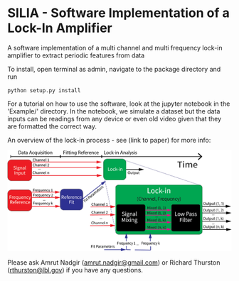 # SILIA - Software Implementation of a Lock-In Amplifier

A software implementation of a multi channel and multi frequency lock-in amplifier to extract periodic features from data

To install, open terminal as admin, navigate to the package directory and run 
~~~ 
python setup.py install
~~~

For a tutorial on how to use the software, look at the jupyter notebook in the 'Example/' directory. In the notebook, we simulate a dataset but the data inputs can be readings from any device or even old video given that they are formatted the correct way. 
 
An overview of the lock-in process - see (link to paper) for more info:

![Alt text](images/general_code_diagram.png?raw=true "General Code Summary")

Please ask Amrut Nadgir (amrut.nadgir@gmail.com) or Richard Thurston (rthurston@lbl.gov) if you have any questions. 

